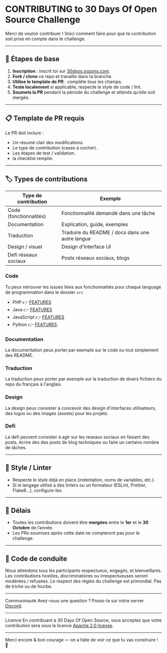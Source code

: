 # CONTRIBUTING to 30 Days Of Open Source Challenge

Merci de vouloir contribuer ! Voici comment faire pour que ta contribution soit prise en compte dans le challenge.

---

## 📝 Étapes de base

1. **Inscription** : inscrit toi sur [30doos.oozons.com](https://30doos.oozons.com).
2. **Fork / clone** ce repo et travaille dans ta branche.
3. **Utilise le template de PR** : complète tous les champs.
4. **Teste localement** si applicable, respecte le style de code / lint.
5. **Soumets la PR** pendant la période du challenge et attends qu’elle soit mergée.

---

## 📋 Template de PR requis

Le PR doit inclure :

- Un résumé clair des modifications.
- Le type de contribution (cases à cocher).
- Les étapes de test / validation.
- la checklist remplie.

---

## 🏷️ Types de contributions

| Type de contribution   | Exemple                                         |
| ---------------------- | ----------------------------------------------- |
| Code (fonctionnalités) | Fonctionnalité demandé dans une tâche           |
| Documentation          | Explication, guide, exemples                    |
| Traduction             | Traduire du README / docs dans une autre langue |
| Design / visuel        | Design d'interface UI                           |
| Defi réseaux sociaux   | Posts réseaux sociaux, blogs                    |

### Code

Tu peux retrouver les issues liées aux fonctionnalités pour chaque language de programmation dans le dossier `src`

- PHP 👉 [FEATURES](https://30doos.oozons.com)
- Java 👉 [FEATURES](https://30doos.oozons.com)
- JavaScript 👉 [FEATURES](https://30doos.oozons.com)
- Python 👉 [FEATURES](https://30doos.oozons.com).

### Documentation

La documentation peux porter par exemple sur le code ou tout simplement des README.

### Traduction

La traduction peux porter par exemple sur la traduction de divers fichiers du repo du français à l'anglais.

### Design

La design peux consister à concevoir des design d'interfaces utilisateurs, des logos ou des images (assets) pour les projets.

### Defi

La defi peuvent consister à agir sur les reseaux sociaux en faisant des posts, écrire des des posts de blog techniques ou faire un certains nombre de tâches.

---

## 🔧 Style / Linter

- Respecte le style déjà en place (indentation, noms de variables, etc.).
- Si le langage utilisé a des linters ou un formateur (ESLint, Prettier, Flake8…), configure-les.

---

## 📅 Délais

- Toutes les contributions doivent être **mergées** entre le **1er** et le **30 Octobre** de l’année.
- Les PRs soumises après cette date ne compteront pas pour le challenge.

---

## 💬 Code de conduite

Nous attendons tous les participants respectueux, engagés, et bienveillants. Les contributions hostiles, discriminatoires ou irrespectueuses seront modérées / refusées. Le respect des règles du challenge est primordial. Pas de triche ou de fourbe.

---

Communinauté
Avez-vous une question ? Posez-la sur notre server [Discord](https://discord.gg/XAfbaFSCVJ).

---

Licence
En contribuant à 30 Days Of Open Source, vous acceptez que votre contribution sera sous la licence [Apache 2.0 license](https://github.com/Ionfinisher/30OSS-test/blob/1f873a4f25bcf7be39eab57c8317ade672865cac/LICENSE).

---

Merci encore & bon courage — on a hâte de voir ce que tu vas construire ! 🚀

